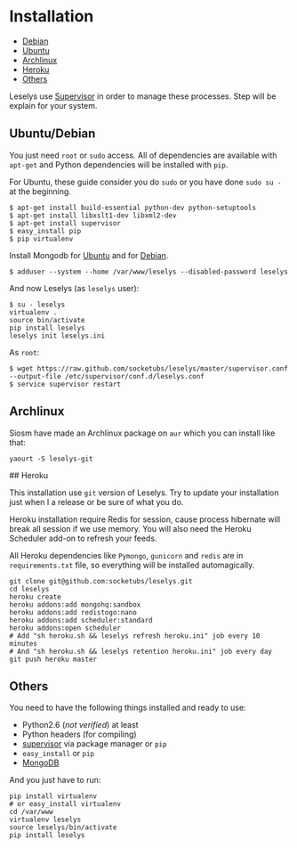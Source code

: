 # Installation

- [Debian](#ubuntudebian)
- [Ubuntu](#ubuntudebian)
- [Archlinux](#archlinux)
- [Heroku](#heroku)
- [Others](#others)

Leselys use [Supervisor](http://supervisord.org/) in order to manage these processes.
Step will be explain for your system.

## Ubuntu/Debian

You just need ``root`` or ``sudo`` access.
All of dependencies are available with ``apt-get`` and Python dependencies will be installed with ``pip``.

For Ubuntu, these guide consider you do ``sudo`` or you have done ``sudo su -`` at the beginning.

```
$ apt-get install build-essential python-dev python-setuptools
$ apt-get install libxslt1-dev libxml2-dev
$ apt-get install supervisor
$ easy_install pip
$ pip virtualenv
```

Install Mongodb for [Ubuntu](http://docs.mongodb.org/manual/tutorial/install-mongodb-on-ubuntu/) and for [Debian](http://docs.mongodb.org/manual/tutorial/install-mongodb-on-debian/).

```
$ adduser --system --home /var/www/leselys --disabled-password leselys
```

And now Leselys (as ``leselys`` user):

```
$ su - leselys
virtualenv .
source bin/activate
pip install leselys
leselys init leselys.ini
```

As ``root``:

```
$ wget https://raw.github.com/socketubs/leselys/master/supervisor.conf --output-file /etc/supervisor/conf.d/leselys.conf
$ service supervisor restart
```

## Archlinux

Siosm have made an Archlinux package on ``aur`` which you can install like that:

```
yaourt -S leselys-git
```

## Heroku

This installation use ``git`` version of Leselys. Try to update your installation just when I a release or be sure of what you do.

Heroku installation require Redis for session, cause process hibernate will break all session if we use memory.
You will also need the Heroku Scheduler add-on to refresh your feeds.

All Heroku dependencies like ``Pymongo``, ``gunicorn`` and ``redis`` are in ``requirements.txt`` file, so everything will be installed automagically.

```
git clone git@github.com:socketubs/leselys.git
cd leselys
heroku create
heroku addons:add mongohq:sandbox
heroku addons:add redistogo:nano
heroku addons:add scheduler:standard
heroku addons:open scheduler
# Add "sh heroku.sh && leselys refresh heroku.ini" job every 10 minutes
# And "sh heroku.sh && leselys retention heroku.ini" job every day
git push heroku master
```

## Others

You need to have the following things installed and ready to use:

- Python2.6 (*not verified*) at least
- Python headers (for compiling)
- [supervisor](http://supervisord.org/) via package manager or ``pip``
- ``easy_install`` or ``pip``
- [MongoDB](http://docs.mongodb.org/manual/installation/)

And you just have to run:

```
pip install virtualenv
# or easy_install virtualenv
cd /var/www
virtualenv leselys
source leselys/bin/activate
pip install leselys
```
